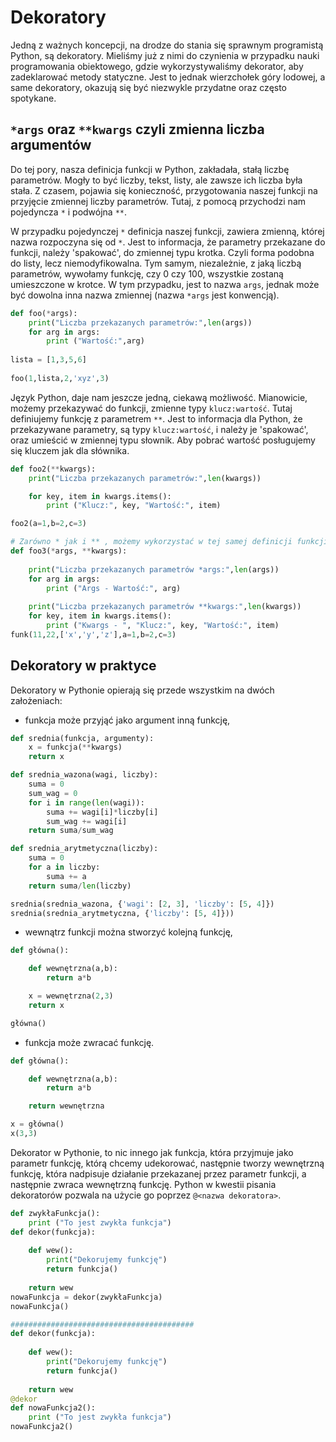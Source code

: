 # Dekoratory

Jedną z ważnych koncepcji, na drodze do stania się sprawnym programistą Python, są dekoratory. Mieliśmy już z nimi do czynienia w przypadku nauki programowania obiektowego, gdzie wykorzystywaliśmy dekorator, aby zadeklarować metody statyczne. Jest to jednak wierzchołek góry lodowej, a same dekoratory, okazują się być niezwykle przydatne oraz często spotykane.

## `*args` oraz `**kwargs` czyli zmienna liczba argumentów

Do tej pory, nasza definicja funkcji w Python, zakładała, stałą liczbę parametrów. Mogły to być liczby, tekst, listy, ale zawsze ich liczba była stała. Z czasem, pojawia się konieczność, przygotowania naszej funkcji na przyjęcie zmiennej liczby parametrów. Tutaj, z pomocą przychodzi nam pojedyncza `*` i podwójna `**`.

W przypadku pojedynczej `*` definicja naszej funkcji, zawiera zmienną, której nazwa rozpoczyna się od `*`. Jest to informacja, że parametry przekazane do funkcji, należy 'spakować', do zmiennej typu krotka. Czyli forma podobna do listy, lecz niemodyfikowalna. Tym samym, niezależnie, z jaką liczbą parametrów, wywołamy funkcję, czy 0 czy 100, wszystkie zostaną umieszczone w krotce. W tym przypadku, jest to nazwa `args`, jednak może być dowolna inna nazwa zmiennej (nazwa `*args` jest konwencją).

```python
def foo(*args):
    print("Liczba przekazanych parametrów:",len(args))
    for arg in args:
        print ("Wartość:",arg)
    
lista = [1,3,5,6]
    
foo(1,lista,2,'xyz',3)
```

Język Python, daje nam jeszcze jedną, ciekawą możliwość. Mianowicie, możemy przekazywać do funkcji, zmienne typy `klucz:wartość`. Tutaj definiujemy funkcję z parametrem `**`. Jest to informacja dla Python, że przekazywane parametry, są typy `klucz:wartość`, i należy je 'spakować', oraz umieścić w zmiennej typu słownik. Aby pobrać wartość posługujemy się kluczem jak dla słównika.

```python
def foo2(**kwargs):
    print("Liczba przekazanych parametrów:",len(kwargs))

    for key, item in kwargs.items():
        print ("Klucz:", key, "Wartość:", item)

foo2(a=1,b=2,c=3)

# Zarówno * jak i ** , możemy wykorzystać w tej samej definicji funkcji
def foo3(*args, **kwargs):
    
    print("Liczba przekazanych parametrów *args:",len(args))
    for arg in args:
        print ("Args - Wartość:", arg)
    
    print("Liczba przekazanych parametrów **kwargs:",len(kwargs))
    for key, item in kwargs.items():
        print ("Kwargs - ", "Klucz:", key, "Wartość:", item)
funk(11,22,['x','y','z'],a=1,b=2,c=3)
```

## Dekoratory w praktyce

Dekoratory w Pythonie opierają się przede wszystkim na dwóch założeniach:

- funkcja może przyjąć jako argument inną funkcję,

```python
def srednia(funkcja, argumenty):
    x = funkcja(**kwargs)
    return x

def srednia_wazona(wagi, liczby):
    suma = 0
    sum_wag = 0
    for i in range(len(wagi)):
        suma += wagi[i]*liczby[i]
        sum_wag += wagi[i]
    return suma/sum_wag

def srednia_arytmetyczna(liczby):
    suma = 0
    for a in liczby:
        suma += a
    return suma/len(liczby)

srednia(srednia_wazona, {'wagi': [2, 3], 'liczby': [5, 4]})
srednia(srednia_arytmetyczna, {'liczby': [5, 4]}))
```

- wewnątrz funkcji można stworzyć kolejną funkcję,

```python
def główna():

    def wewnętrzna(a,b):
        return a*b

    x = wewnętrzna(2,3)
    return x

główna()
```

- funkcja może zwracać funkcję.

```python
def główna():

    def wewnętrzna(a,b):
        return a*b

    return wewnętrzna

x = główna()
x(3,3)
```

Dekorator w Pythonie, to nic innego jak funkcja, która przyjmuje jako parametr funkcję, którą chcemy udekorować, następnie tworzy wewnętrzną funkcję, która nadpisuje działanie przekazanej przez parametr funkcji, a następnie zwraca wewnętrzną funkcję. Python w kwestii pisania dekoratorów pozwala na użycie go poprzez ```@<nazwa dekoratora>```.

```python
def zwykłaFunkcja():
    print ("To jest zwykła funkcja")
def dekor(funkcja):
    
    def wew():
        print("Dekorujemy funkcję")
        return funkcja()
        
    return wew
nowaFunkcja = dekor(zwykłaFunkcja)
nowaFunkcja()

#########################################
def dekor(funkcja):
    
    def wew():
        print("Dekorujemy funkcję")
        return funkcja()
        
    return wew
@dekor
def nowaFunkcja2():
    print ("To jest zwykła funkcja")
nowaFunkcja2()
```
